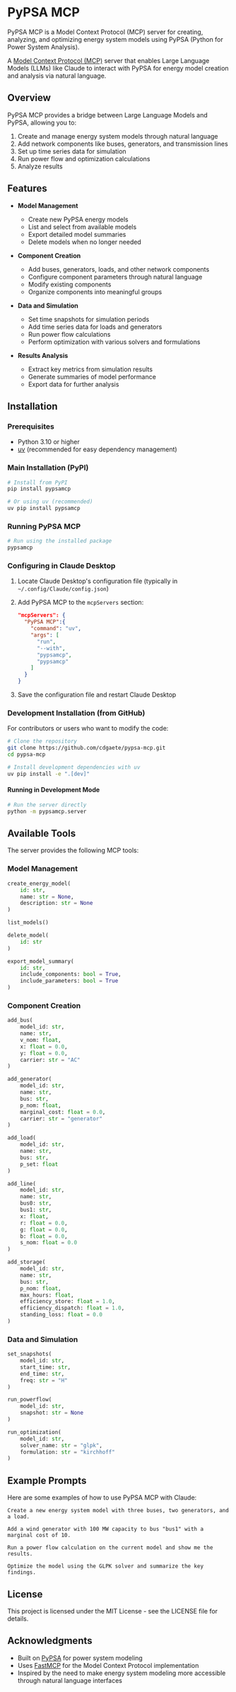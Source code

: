 # PyPSA MCP

PyPSA MCP is a Model Context Protocol (MCP) server for creating, analyzing, and optimizing energy system models using PyPSA (Python for Power System Analysis).

A [Model Context Protocol (MCP)](https://modelcontextprotocol.io/) server that enables Large Language Models (LLMs) like Claude to interact with PyPSA for energy model creation and analysis via natural language.

## Overview

PyPSA MCP provides a bridge between Large Language Models and PyPSA, allowing you to:

1. Create and manage energy system models through natural language
2. Add network components like buses, generators, and transmission lines
3. Set up time series data for simulation
4. Run power flow and optimization calculations
5. Analyze results

## Features

- **Model Management**
  - Create new PyPSA energy models
  - List and select from available models
  - Export detailed model summaries
  - Delete models when no longer needed

- **Component Creation**
  - Add buses, generators, loads, and other network components
  - Configure component parameters through natural language
  - Modify existing components
  - Organize components into meaningful groups

- **Data and Simulation**
  - Set time snapshots for simulation periods
  - Add time series data for loads and generators
  - Run power flow calculations
  - Perform optimization with various solvers and formulations

- **Results Analysis**
  - Extract key metrics from simulation results
  - Generate summaries of model performance
  - Export data for further analysis

## Installation

### Prerequisites

- Python 3.10 or higher
- [uv](https://github.com/astral-sh/uv) (recommended for easy dependency management)

### Main Installation (PyPI)

```bash
# Install from PyPI
pip install pypsamcp

# Or using uv (recommended)
uv pip install pypsamcp
```

### Running PyPSA MCP

```bash
# Run using the installed package
pypsamcp
```

### Configuring in Claude Desktop

1. Locate Claude Desktop's configuration file (typically in `~/.config/Claude/config.json`)

2. Add PyPSA MCP to the `mcpServers` section:

   ```json
   "mcpServers": {
     "PyPSA MCP":{
       "command": "uv",
       "args": [
         "run",
         "--with",
         "pypsamcp",
         "pypsamcp"
       ]
     }
   }
   ```

3. Save the configuration file and restart Claude Desktop

### Development Installation (from GitHub)

For contributors or users who want to modify the code:

```bash
# Clone the repository
git clone https://github.com/cdgaete/pypsa-mcp.git
cd pypsa-mcp

# Install development dependencies with uv
uv pip install -e ".[dev]"
```

#### Running in Development Mode

```bash
# Run the server directly
python -m pypsamcp.server
```

## Available Tools

The server provides the following MCP tools:

### Model Management

```python
create_energy_model(
    id: str,
    name: str = None,
    description: str = None
)
```

```python
list_models()
```

```python
delete_model(
    id: str
)
```

```python
export_model_summary(
    id: str,
    include_components: bool = True,
    include_parameters: bool = True
)
```

### Component Creation

```python
add_bus(
    model_id: str,
    name: str,
    v_nom: float,
    x: float = 0.0,
    y: float = 0.0,
    carrier: str = "AC"
)
```

```python
add_generator(
    model_id: str,
    name: str,
    bus: str,
    p_nom: float,
    marginal_cost: float = 0.0,
    carrier: str = "generator"
)
```

```python
add_load(
    model_id: str,
    name: str,
    bus: str,
    p_set: float
)
```

```python
add_line(
    model_id: str,
    name: str,
    bus0: str,
    bus1: str,
    x: float,
    r: float = 0.0,
    g: float = 0.0,
    b: float = 0.0,
    s_nom: float = 0.0
)
```

```python
add_storage(
    model_id: str,
    name: str,
    bus: str,
    p_nom: float,
    max_hours: float,
    efficiency_store: float = 1.0,
    efficiency_dispatch: float = 1.0,
    standing_loss: float = 0.0
)
```

### Data and Simulation

```python
set_snapshots(
    model_id: str,
    start_time: str,
    end_time: str,
    freq: str = "H"
)
```

```python
run_powerflow(
    model_id: str,
    snapshot: str = None
)
```

```python
run_optimization(
    model_id: str,
    solver_name: str = "glpk",
    formulation: str = "kirchhoff"
)
```

## Example Prompts

Here are some examples of how to use PyPSA MCP with Claude:

```text
Create a new energy system model with three buses, two generators, and a load.
```

```text
Add a wind generator with 100 MW capacity to bus "bus1" with a marginal cost of 10.
```

```text
Run a power flow calculation on the current model and show me the results.
```

```text
Optimize the model using the GLPK solver and summarize the key findings.
```

## License

This project is licensed under the MIT License - see the LICENSE file for details.

## Acknowledgments

- Built on [PyPSA](https://github.com/PyPSA/PyPSA) for power system modeling
- Uses [FastMCP](https://github.com/jlowin/fastmcp) for the Model Context Protocol implementation
- Inspired by the need to make energy system modeling more accessible through natural language interfaces
